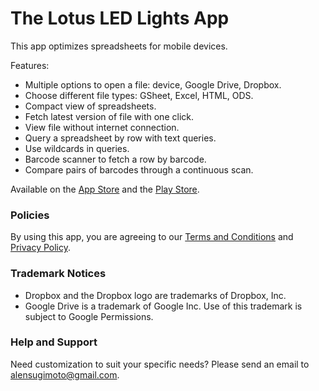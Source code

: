 # The Lotus LED Lights App

This app optimizes spreadsheets for mobile devices.

Features:
* Multiple options to open a file: device, Google Drive, Dropbox.
* Choose different file types: GSheet, Excel, HTML, ODS.
* Compact view of spreadsheets.
* Fetch latest version of file with one click.
* View file without internet connection.
* Query a spreadsheet by row with text queries.
* Use wildcards in queries.
* Barcode scanner to fetch a row by barcode.
* Compare pairs of barcodes through a continuous scan.

Available on the [App Store](https://apps.apple.com/us/app/id1528472145) and
the [Play Store](https://play.google.com/store/apps/details?id=com.lotusledlights.merchandprice).

### Policies

By using this app, you are agreeing to our
[Terms and Conditions](https://alensugimoto.github.io/lotus-led-lights-app/terms-and-conditions) and
[Privacy Policy](https://alensugimoto.github.io/lotus-led-lights-app/privacy-policy).

### Trademark Notices

- Dropbox and the Dropbox logo are trademarks of Dropbox, Inc.
- Google Drive is a trademark of Google Inc. Use of this trademark is subject to Google Permissions.

### Help and Support

Need customization to suit your specific needs? Please send an email to alensugimoto@gmail.com.
